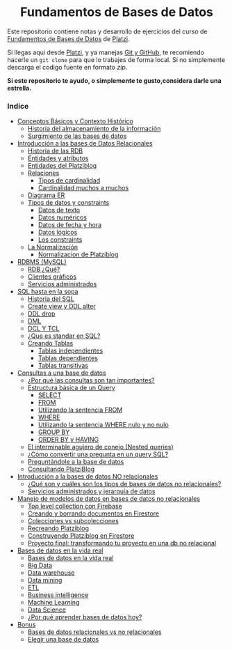 <div align="center">
  <h1>Fundamentos de Bases de Datos</h1>
</div>

Este repositorio contiene notas y desarrollo de ejercicios del curso de
[Fundamentos de Bases de Datos](https://platzi.com/clases/bd) de [Platzi](https://platzi.com/r/UltiRequiem).

Si llegas aqui desde [Platzi](https://platzi.com/r/UltiRequiem),
y ya manejas [Git y GitHub](https://platzi.com/clases/git-github/),
te recomiendo hacerle un `git clone` para que lo trabajes de forma local.
Si no simplemente descarga el codigo fuente en formato _zip_.

**Si este repositorio te ayudo, o simplemente te gusto,considera darle una estrella.**

### Indice

- [Conceptos Básicos y Contexto Histórico](./Notas/NotasFinal.md#CONCEPTOS-BÁSICOS-Y-CONTEXTO-HISTÓRICO)
  - [Historia del almacenamiento de la información](./Notas/NotasFinal.md#Historia-del-almacenamiento-de-la-información)
  - [Surgimiento de las bases de datos](./Notas/NotasFinal.md#Surgimiento-de-las-bases-de-datos)
- [Introducción a las bases de Datos Relacionales](./Notas/NotasFinal.md#INTRODUCCIÓN-A-LAS-BASES-DE-DATOS-RELACIONALES)
  - [Historia de las RDB](./Notas/NotasFinal.md#Historia-de-las-RDB)
  - [Entidades y atributos](./Notas/NotasFinal.md#Entidades-y-atributos)
  - [Entidades del Platziblog](./Notas/NotasFinal.md#Entidades-del-Platziblog)
  - [Relaciones](./Notas/NotasFinal.md#Relaciones)
    - [Tipos de cardinalidad](./Notas/NotasFinal.md#Tipos-de-cardinalidad)
    - [Cardinalidad muchos a muchos](./Notas/NotasFinal.md#Cardinalidad-muchos-a-muchos)
  - [Diagrama ER](./Notas/NotasFinal.md#Diagrama-ER)
  - [Tipos de datos y constraints](./Notas/NotasFinal.md#Tipos-de-datos-y-constraints)
    - [Datos de texto](./Notas/NotasFinal.md#Datos-de-texto)
    - [Datos numéricos](./Notas/NotasFinal.md#Datos-numéricos)
    - [Datos de fecha y hora](./Notas/NotasFinal.md#Datos-de-fecha-y-hora)
    - [Datos lógicos](./Notas/NotasFinal.md#Datos-lógicos)
    - [Los constraints](./Notas/NotasFinal.md#Los-constraints)
  - [La Normalización](./Notas/NotasFinal.md#La-Normalización)
    - [Normalizacion de Platziblog](./Notas/NotasFinal.md#Normalizacion-de-Platziblog)
- [RDBMS (MySQL)](<./Notas/NotasFinal.md#RDBMS-(MySQL)>)
  - [RDB ¿Qué?](./Notas/NotasFinal.md#RDB-¿Qué?)
  - [Clientes gráficos](./Notas/NotasFinal.md#Clientes-gráficos)
  - [Servicios administrados](./Notas/NotasFinal.md#Servicios-administrados)
- [SQL hasta en la sopa](./Notas/NotasFinal.md#SQL-hasta-en-la-sopa)
  - [Historia del SQL](./Notas/NotasFinal.md#Historia-del-SQL)
  - [Create view y DDL alter](./Notas/NotasFinal.md#Create-view-y-DDL-alter)
  - [DDL drop](./Notas/NotasFinal.md#DDL-drop)
  - [DML](./Notas/NotasFinal.md#DML)
  - [DCL Y TCL](./Notas/NotasFinal.md#DCL-Y-TCL)
  - [¿Que es standar en SQL?](./Notas/NotasFinal.md#¿Que-es-standar-en-SQL?)
  - [Creando Tablas](./Notas/NotasFinal.md#Creando-tablas)
    - [Tablas independientes](./Notas/NotasFinal.md#Tablas-independientes)
    - [Tablas dependientes](./Notas/NotasFinal.md#Tablas-dependientes)
    - [Tablas transitivas](./Notas/NotasFinal.md#Tablas-transitivas)
- [Consultas a una base de datos](./Notas/NotasFinal.md#Consultas-a-una-base-de-datos)
  - [¿Por qué las consultas son tan importantes?](./Notas/NotasFinal.md#¿Por-qué-las-consultas-son-tan-importantes?)
  - [Estructura básica de un Query](./Notas/NotasFinal.md#Estructura-básica-de-un-Query)
    - [SELECT](./Notas/NotasFinal.md#SELECT)
    - [FROM](./Notas/NotasFinal.md#FROM)
    - [Utilizando la sentencia FROM](./Notas/NotasFinal.md#Utilizando-la-sentencia-FROM)
    - [WHERE](./Notas/NotasFinal.md#WHERE)
    - [Utilizando la sentencia WHERE nulo y no nulo](./Notas/NotasFinal.md#Utilizando-la-sentencia-WHERE-nulo-y-no-nulo)
    - [GROUP BY](./Notas/NotasFinal.md#GROUP-BY)
    - [ORDER BY y HAVING](./Notas/NotasFinal.md#ORDER-BY-y-HAVING)
  - [El interminable agujero de conejo (Nested queries)](<./Notas/NotasFinal.md#El-interminable-agujero-de-conejo-(Nested-queries)>)
  - [¿Cómo convertir una pregunta en un query SQL?](./Notas/NotasFinal.md#¿Cómo-convertir-una-pregunta-en-un-query-SQL?)
  - [Preguntándole a la base de datos](./Notas/NotasFinal.md#Preguntándole-a-la-base-de-datos)
  - [Consultando PlatziBlog](./Notas/NotasFinal.md#Consultando-PlatziBlog)
- [Introducción a la bases de datos NO relacionales](./Notas/NotasFinal.md#Introducción-a-la-bases-de-datos-NO-relacionales)
  - [¿Qué son y cuáles son los tipos de bases de datos no relacionales?](./Notas/NotasFinal.md#Qué-son-y-cuáles-son-los-tipos-de-bases-de-datos-no-relacionales)
  - [Servicios administrados y jerarquía de datos](./Notas/NotasFinal.md#Servicios-administrados-y-jerarquía-de-datos)
- [Manejo de modelos de datos en bases de datos no relacionales](./Notas/NotasFinal.md#Manejo-de-modelos-de-datos-en-bases-de-datos-no-relacionales)
  - [Top level collection con Firebase](./Notas/NotasFinal.md#Top-level-collection-con-Firebase)
  - [Creando y borrando documentos en Firestore](./Notas/NotasFinal.md#Creando-y-borrando-documentos-en-Firestore)
  - [Colecciones vs subcolecciones](./Notas/NotasFinal.md#Colecciones-vs-subcolecciones)
  - [Recreando Platziblog](./Notas/NotasFinal.md#Recreando-Platziblog)
  - [Construyendo Platziblog en Firestore](./Notas/NotasFinal.md#Construyendo-Platziblog-en-Firestore)
  - [Proyecto final: transformando tu proyecto en una db no relacional](./Notas/NotasFinal.md#proyecto-final-transformando-tu-proyecto-en-una-db-no-relacional)
- [Bases de datos en la vida real](./Notas/NotasFinal.md#Bases-de-datos-en-la-vida-real)
  - [Bases de datos en la vida real](./Notas/NotasFinal.md#Bases-de-datos-en-la-vida-real)
  - [Big Data](./Notas/NotasFinal.md#Big-Data)
  - [Data warehouse](./Notas/NotasFinal.md#Data-warehouse)
  - [Data mining](./Notas/NotasFinal.md#Data-mining)
  - [ETL](./Notas/NotasFinal.md#ETL)
  - [Business intelligence](./Notas/NotasFinal.md#Business-intelligence)
  - [Machine Learning](./Notas/NotasFinal.md#Machine-Learning)
  - [Data Science](./Notas/NotasFinal.md#Data-Science)
  - [¿Por qué aprender bases de datos hoy?](./Notas/NotasFinal.md#¿Por-qué-aprender-bases-de-datos-hoy?)
- [Bonus](./Notas/NotasFinal.md#Bonus)
  - [Bases de datos relacionales vs no relacionales](./Notas/NotasFinal.md#Bases-de-datos-relacionales-vs-no-relacionales)
  - [Elegir una base de datos](./Notas/NotasFinal.md#Elegir-una-base-de-datos)
